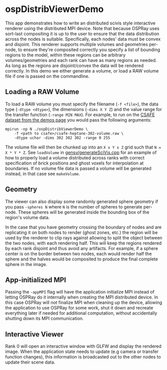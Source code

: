 # ospDistribViewerDemo

This app demonstrates how to write an distributed scivis style
interactive renderer using the distributed MPI device. Note that because
OSPRay uses sort-last compositing it is up to the user to ensure
that the data distribution across the nodes is suitable. Specifically,
each nodes' data must be convex and disjoint. This renderer
supports multiple volumes and geometries per-node, to ensure they're
composited correctly you specify a list of bounding regions to the
model, within these regions can be arbitrary volumes/geometries
and each rank can have as many regions as needed. As long as the
regions are disjoint/convex the data will be rendered correctly.
In this demo we either generate a volume, or load a RAW volume file
if one is passed on the commandline.

## Loading a RAW Volume

To load a RAW volume you must specify the filename (`-f <file>`), the
data type (`-dtype <dtype>`), the dimensions (`-dims X Y Z`) and the
value range for the transfer function (`-range MIN MAX`). For example,
to run on the [CSAFE dataset from the demos page](http://www.ospray.org/demos.html#csafe-heptane-gas-dataset)
you would pass the following arguments:

```
mpirun -np N ./ospDistribViewerDemo \
    -f <path to csafe>/csafe-heptane-302-volume.raw \
    -dtype uchar -dims 302 302 302 -range 0 255
```

The volume file will then be chunked up into an `X x Y x Z` grid such that
`N = X * Y * Z`. See `loadVolume` in [gensv/generateSciVis.cpp](../gensv/generateSciVis.cpp)
for an example of how
to properly load a volume distributed across ranks with correct specification of brick positions
and ghost voxels for interpolation at boundaries. If no volume file data is passed a volume will be
generated instead, in that case see `makeVolume`.

## Geometry

The viewer can also display some randomly generated sphere geometry if you
pass `-spheres N` where `N` is the number of spheres to generate per-node.
These spheres will be generated inside the bounding box of the region's volume
data.

In the case that you have geometry crossing the boundary of nodes
and are replicating it on both nodes to render (ghost zones, etc.)
the region will be used by the renderer to clip rays against allowing
to split the object between the two nodes, with each rendering half.
This will keep the regions rendered by each rank disjoint and thus
avoid any artifacts. For example, if a sphere center is on the border
between two nodes, each would render half the sphere and the halves
would be composited to produce the final complete sphere in the image.

## App-initialized MPI

Passing the `-appMPI` flag will have the application initialize MPI instead of
letting OSPRay do it internally when creating the MPI distributed device. In this
case OSPRay will not finalize MPI when cleaning up the device, allowing the application
to use OSPRay for some work, shut it down and recreate everything later if needed
for additional computation, without accidentally shutting down its MPI communication.

## Interactive Viewer

Rank 0 will open an interactive window with GLFW and display the rendered image.
When the application state needs to update (e.g camera or transfer function changes),
this information is broadcasted out to the other nodes to update their scene data.

